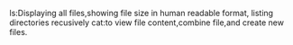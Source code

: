ls:Displaying all files,showing file size in human readable format, listing directories recusively
cat:to view file content,combine file,and create new files.
